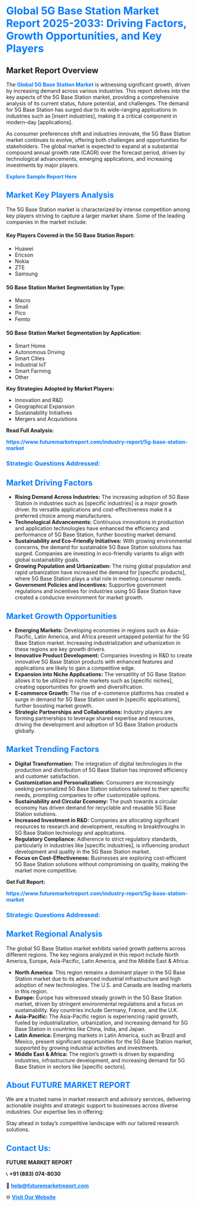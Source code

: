 <h1 style="color: #007BFF;">Global 5G Base Station Market Report 2025-2033: Driving Factors, Growth Opportunities, and Key Players</h1>

<section id="overview">
<h2>Market Report Overview</h2>
<p>The <a href="https://www.futuremarketreport.com/industry-report/5g-base-station-market" style="color: #007BFF; text-decoration: none;"><strong>Global 5G Base Station Market</strong></a> is witnessing significant growth, driven by increasing demand across various industries. This report delves into the key aspects of the 5G Base Station market, providing a comprehensive analysis of its current status, future potential, and challenges. The demand for 5G Base Station has surged due to its wide-ranging applications in industries such as [insert industries], making it a critical component in modern-day [applications].</p>
<p>As consumer preferences shift and industries innovate, the 5G Base Station market continues to evolve, offering both challenges and opportunities for stakeholders. The global market is expected to expand at a substantial compound annual growth rate (CAGR) over the forecast period, driven by technological advancements, emerging applications, and increasing investments by major players.</p>
</section>

<section id="overview">
<p><a href="https://www.futuremarketreport.com/request-sample/reportId=28549" style="color: #007BFF; text-decoration: none;"><strong>Explore Sample Report Here</strong></a></p>
</section>

<section id="key-players">
<h2 style="color: #007BFF;">Market Key Players Analysis</h2>
<p>The 5G Base Station market is characterized by intense competition among key players striving to capture a larger market share. Some of the leading companies in the market include:</p>
<h4>Key Players Covered in the 5G Base Station Report:</h4>
<ul><li>Huawei</li><li>Ericson</li><li>Nokia</li><li>ZTE</li><li>Samsung</li></ul>
<h4>5G Base Station Market Segmentation by Type:</h4>
<ul><li>Macro</li><li>Small</li><li>Pico</li><li>Femto</li></ul>

<h4>5G Base Station Market Segmentation by Application:</h4>
<ul><li>Smart Home</li><li>Autonomous Driving</li><li>Smart Cities</li><li>Industrial IoT</li><li>Smart Farming</li><li>Other</li></ul>
<p><strong>Key Strategies Adopted by Market Players:</strong></p>
<ul>
<li>Innovation and R&D</li>
<li>Geographical Expansion</li>
<li>Sustainability Initiatives</li>
<li>Mergers and Acquisitions</li>
</ul>
</section>

<section>
<p><strong>Read Full Analysis: </strong></p><a href="https://www.futuremarketreport.com/industry-report/5g-base-station-market" style="color: #007BFF; text-decoration: none;"><strong>https://www.futuremarketreport.com/industry-report/5g-base-station-market</strong></a>
<h3 style="color: #007BFF;">Strategic Questions Addressed:</h3>
</section>

<section id="driving-factors">
<h2 style="color: #007BFF;">Market Driving Factors</h2>
<ul>
<li><strong>Rising Demand Across Industries:</strong> The increasing adoption of 5G Base Station in industries such as [specific industries] is a major growth driver. Its versatile applications and cost-effectiveness make it a preferred choice among manufacturers.</li>
<li><strong>Technological Advancements:</strong> Continuous innovations in production and application technologies have enhanced the efficiency and performance of 5G Base Station, further boosting market demand.</li>
<li><strong>Sustainability and Eco-Friendly Initiatives:</strong> With growing environmental concerns, the demand for sustainable 5G Base Station solutions has surged. Companies are investing in eco-friendly variants to align with global sustainability goals.</li>
<li><strong>Growing Population and Urbanization:</strong> The rising global population and rapid urbanization have increased the demand for [specific products], where 5G Base Station plays a vital role in meeting consumer needs.</li>
<li><strong>Government Policies and Incentives:</strong> Supportive government regulations and incentives for industries using 5G Base Station have created a conducive environment for market growth.</li>
</ul>
</section>

<section id="growth-opportunities">
<h2 style="color: #007BFF;">Market Growth Opportunities</h2>
<ul>
<li><strong>Emerging Markets:</strong> Developing economies in regions such as Asia-Pacific, Latin America, and Africa present untapped potential for the 5G Base Station market. Increasing industrialization and urbanization in these regions are key growth drivers.</li>
<li><strong>Innovative Product Development:</strong> Companies investing in R&D to create innovative 5G Base Station products with enhanced features and applications are likely to gain a competitive edge.</li>
<li><strong>Expansion into Niche Applications:</strong> The versatility of 5G Base Station allows it to be utilized in niche markets such as [specific niches], creating opportunities for growth and diversification.</li>
<li><strong>E-commerce Growth:</strong> The rise of e-commerce platforms has created a surge in demand for 5G Base Station used in [specific applications], further boosting market growth.</li>
<li><strong>Strategic Partnerships and Collaborations:</strong> Industry players are forming partnerships to leverage shared expertise and resources, driving the development and adoption of 5G Base Station products globally.</li>
</ul>
</section>

<section id="trending-factors">
<h2 style="color: #007BFF;">Market Trending Factors</h2>
<ul>
<li><strong>Digital Transformation:</strong> The integration of digital technologies in the production and distribution of 5G Base Station has improved efficiency and customer satisfaction.</li>
<li><strong>Customization and Personalization:</strong> Consumers are increasingly seeking personalized 5G Base Station solutions tailored to their specific needs, prompting companies to offer customizable options.</li>
<li><strong>Sustainability and Circular Economy:</strong> The push towards a circular economy has driven demand for recyclable and reusable 5G Base Station solutions.</li>
<li><strong>Increased Investment in R&D:</strong> Companies are allocating significant resources to research and development, resulting in breakthroughs in 5G Base Station technology and applications.</li>
<li><strong>Regulatory Compliance:</strong> Adherence to strict regulatory standards, particularly in industries like [specific industries], is influencing product development and quality in the 5G Base Station market.</li>
<li><strong>Focus on Cost-Effectiveness:</strong> Businesses are exploring cost-efficient 5G Base Station solutions without compromising on quality, making the market more competitive.</li>
</ul>
</section>

<section>
<p><strong>Get Full Report: </strong></p><a href="https://www.futuremarketreport.com/industry-report/5g-base-station-market" style="color: #007BFF; text-decoration: none;"><strong>https://www.futuremarketreport.com/industry-report/5g-base-station-market</strong></a>
<h3 style="color: #007BFF;">Strategic Questions Addressed:</h3>
</section>


<section id="regional-analysis">
<h2 style="color: #007BFF;">Market Regional Analysis</h2>
<p>The global 5G Base Station market exhibits varied growth patterns across different regions. The key regions analyzed in this report include North America, Europe, Asia-Pacific, Latin America, and the Middle East & Africa:</p>
<ul>
<li><strong>North America:</strong> This region remains a dominant player in the 5G Base Station market due to its advanced industrial infrastructure and high adoption of new technologies. The U.S. and Canada are leading markets in this region.</li>
<li><strong>Europe:</strong> Europe has witnessed steady growth in the 5G Base Station market, driven by stringent environmental regulations and a focus on sustainability. Key countries include Germany, France, and the U.K.</li>
<li><strong>Asia-Pacific:</strong> The Asia-Pacific region is experiencing rapid growth, fueled by industrialization, urbanization, and increasing demand for 5G Base Station in countries like China, India, and Japan.</li>
<li><strong>Latin America:</strong> Emerging markets in Latin America, such as Brazil and Mexico, present significant opportunities for the 5G Base Station market, supported by growing industrial activities and investments.</li>
<li><strong>Middle East & Africa:</strong> The region’s growth is driven by expanding industries, infrastructure development, and increasing demand for 5G Base Station in sectors like [specific sectors].</li>
</ul>
</section>

<footer>
<h2 style="color: #007BFF;">About FUTURE MARKET REPORT</h2>
<p>We are a trusted name in market research and advisory services, delivering actionable insights and strategic support to businesses across diverse industries. Our expertise lies in offering:</p>

<p>Stay ahead in today’s competitive landscape with our tailored research solutions.</p>

<h2 style="color: #007BFF;">Contact Us:</h2>
<p><strong>FUTURE MARKET REPORT</strong></p>
<p>📞 <strong>+91 (883) 074-8030</strong></p>
<p>📧 <strong><a href="mailto:help@futuremarketreport.com" style="color: #007BFF;">help@futuremarketreport.com</a></strong></p>
<p>🌐 <strong><a href="https://www.futuremarketreport.com/" style="color: #007BFF;">Visit Our Website</a></strong></p>
</footer>